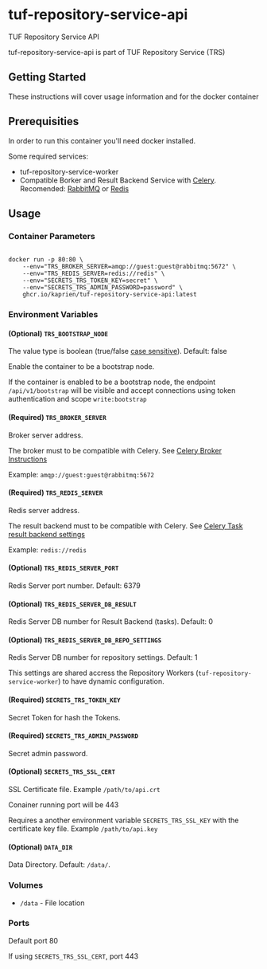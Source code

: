 # tuf-repository-service-api

TUF Repository Service API

tuf-repository-service-api is part of TUF Repository Service (TRS)

## Getting Started

These instructions will cover usage information and for the docker container

## Prerequisities


In order to run this container you'll need docker installed.

Some required services:

* tuf-repository-service-worker
* Compatible Borker and Result Backend Service with
  [Celery](https://docs.celeryq.dev/en/stable/getting-started/backends-and-brokers/index.html).
  Recomended: [RabbitMQ](https://www.rabbitmq.com) or [Redis](https://redis.com)


## Usage

### Container Parameters

```shell

docker run -p 80:80 \
    --env="TRS_BROKER_SERVER=amqp://guest:guest@rabbitmq:5672" \
    --env="TRS_REDIS_SERVER=redis://redis" \
    --env="SECRETS_TRS_TOKEN_KEY=secret" \
    --env="SECRETS_TRS_ADMIN_PASSWORD=password" \
    ghcr.io/kaprien/tuf-repository-service-api:latest
```


### Environment Variables

#### (Optional) `TRS_BOOTSTRAP_NODE`

The value type is boolean (true/false [case sensitive](https://www.dynaconf.com/configuration/#available-options)).
Default: false

Enable the container to be a bootstrap node.

If the container is enabled to be a bootstrap node, the endpoint `/api/v1/bootstrap` will be visible and accept connections using token authentication and scope `write:bootstrap`

#### (Required) `TRS_BROKER_SERVER`

Broker server address.

The broker must to be compatible with Celery. See [Celery Broker Instructions](https://docs.celeryq.dev/en/stable/getting-started/backends-and-brokers/index.html#broker-instructions)

Example: `amqp://guest:guest@rabbitmq:5672`

#### (Required) `TRS_REDIS_SERVER`

Redis server address.

The result backend must to be compatible with Celery. See
[Celery Task result backend settings](https://docs.celeryq.dev/en/stable/userguide/configuration.html#task-result-backend-settings)

Example: `redis://redis`

#### (Optional) `TRS_REDIS_SERVER_PORT`

Redis Server port number. Default: 6379

#### (Optional) `TRS_REDIS_SERVER_DB_RESULT`

Redis Server DB number for Result Backend (tasks). Default: 0

#### (Optional) `TRS_REDIS_SERVER_DB_REPO_SETTINGS`

Redis Server DB number for repository settings. Default: 1

This settings are shared accress the Repository Workers
(``tuf-repository-service-worker``) to have dynamic configuration.

#### (Required) `SECRETS_TRS_TOKEN_KEY`

Secret Token for hash the Tokens.

#### (Required) `SECRETS_TRS_ADMIN_PASSWORD`

Secret admin password.


#### (Optional) `SECRETS_TRS_SSL_CERT`

SSL Certificate file. Example ``/path/to/api.crt``

Conainer running port will be 443

Requires a another environment variable ``SECRETS_TRS_SSL_KEY`` with the
certificate key file. Example ``/path/to/api.key``

#### (Optional) `DATA_DIR`

Data Directory. Default: `/data/`.

### Volumes

* `/data` - File location


### Ports

Default port 80

If using ``SECRETS_TRS_SSL_CERT``, port 443
